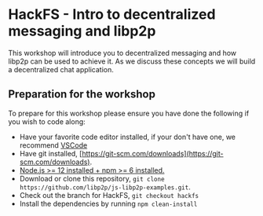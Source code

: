 # HackFS - Intro to decentralized messaging and libp2p

This workshop will introduce you to decentralized messaging and how libp2p can be used to achieve it. As we discuss these concepts we will build a decentralized chat application.

## Preparation for the workshop

To prepare for this workshop please ensure you have done the following if you wish to code along:

- Have your favorite code editor installed, if your don't have one, we recommend [VSCode](https://code.visualstudio.com)
- Have git installed, [https://git-scm.com/downloads](https://git-scm.com/downloads).
- [Node.js >= 12 installed + npm >= 6 installed.](https://nodejs.org/en/download/)
- Download or clone this repository, `git clone https://github.com/libp2p/js-libp2p-examples.git`.
- Check out the branch for HackFS, `git checkout hackfs`
- Install the dependencies by running `npm clean-install`
